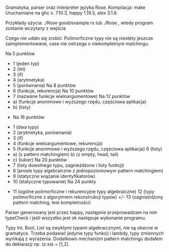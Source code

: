 Gramatyka, parser oraz interpreter języka Rose.
Kompilacja: make
Uruchamiane na ghc v. 7.10.3, happy 1.19.5, alex 3.1.6.

Przykłady użycia:
./Rose good/example.rs
lub ./Rose , wtedy program zostanie wczytany z wejścia

Czego nie udało się zrobić:
Polimorficzne typy nie są niestety jeszcze zaimplementowane, case nie ostrzega o niekompletnym matchingu.

Na 5 punktów
+ 1 (jeden typ)
+ 2 (let)
+ 3 (if)
+ 4 (arytmetyka)
+ 5 (porównania)
  Na 8 punktów
+ 6 (funkcje, rekurencja)
  Na 10 punktów
+ 7 (nazwane funkcje wieloargumentowe)
  Na 12 punktów
+ a) (funkcje anonimowe i wyższego rzędu, częściowa aplikacja)
+ b) (listy)
  
* Na 16 punktów
+ 1 (dwa typy)
+ 2 (arytmetyka, porównania)
+ 3 (if)
+ 4 (funkcje wieloargumentowe, rekurencja)
+ 5 (funkcje anonimowe i wyższego rzędu, częściowa aplikacja)
  6 (listy)
+   a) (z pattern matchingiem)
    b) (z empty, head, tail)
+   c) (lukier)
  Na 20 punktów
+ 7 (listy dowolnego typu, zagnieżdżone i listy funkcji)
+ 8 (proste typy algebraiczne z jednopoziomowym pattern matchingiem)
+ 9 (statyczne wiązanie identyfikatorów)
+ 10 (statyczne typowanie)
  Na 24 punkty
- 11 (ogólne polimorficzne i rekurencyjne typy algebraiczne)
  12 (typy polimorficzne z algorytmem rekonstrukcji typów)
+/- 13 (zagnieżdżony pattern matching, test kompletności)

Parser generowany jest przez happy, następnie przeprowadzam na nim typeCheck i jeśli wszystko jest ok następuje wykonanie programu.

Typy Int, Bool, List są zwykłymi typami algebraicznymi, nie są obecne w gramatyce.
Trzeba podawać jedynie typy funkcji i lambdy, typy zmiennych wynikają z wyrażenia.
Dodatkowo mechanizm pattern matchingu dodałem do deklaracji np. (x:xs) = [1,2].

